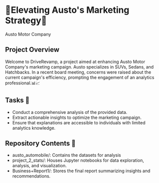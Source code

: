 # 🚀Elevating Austo's Marketing Strategy🚀
Austo Motor Company

## Project Overview
Welcome to DriveRevamp, a project aimed at enhancing Austo Motor Company's marketing campaign. Austo specializes in SUVs, Sedans, and Hatchbacks. In a recent board meeting, concerns were raised about the current campaign's efficiency, prompting the engagement of an analytics professional.📊📈

## Tasks 📝
- Conduct a comprehensive analysis of the provided data.
- Extract actionable insights to optimize the marketing campaign.
- Ensure that explanations are accessible to individuals with limited analytics knowledge.

## Repository Contents 📂
- austo_automobile/: Contains the datasets for analysis
- project_2_stats/: Houses Jupyter notebooks for data exploration, analysis, and visualization.
- Business+Report1/: Stores the final report summarizing insights and recommendations.




